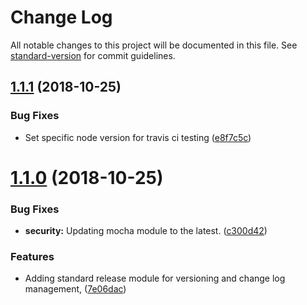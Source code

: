 # Change Log

All notable changes to this project will be documented in this file. See [standard-version](https://github.com/conventional-changelog/standard-version) for commit guidelines.

<a name="1.1.1"></a>
## [1.1.1](https://github.com/devopsgroup-io/veeva/compare/v1.1.0...v1.1.1) (2018-10-25)


### Bug Fixes

* Set specific node version for travis ci testing ([e8f7c5c](https://github.com/devopsgroup-io/veeva/commit/e8f7c5c))



<a name="1.1.0"></a>
# [1.1.0](https://github.com/devopsgroup-io/veeva/compare/v1.0.0...v1.1.0) (2018-10-25)


### Bug Fixes

* **security:** Updating mocha module to the latest. ([c300d42](https://github.com/devopsgroup-io/veeva/commit/c300d42))


### Features

* Adding standard release module for versioning and change log management, ([7e06dac](https://github.com/devopsgroup-io/veeva/commit/7e06dac))
